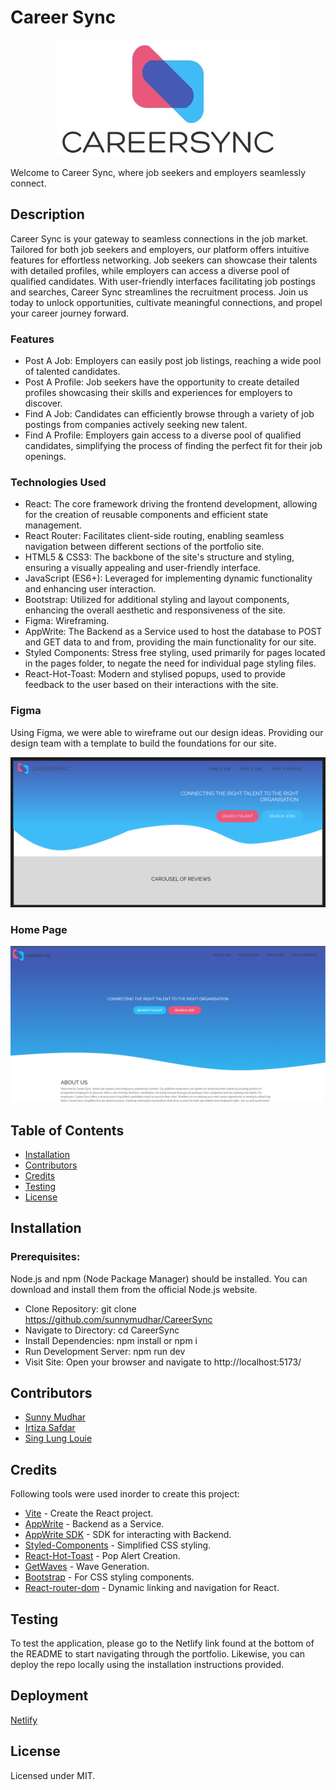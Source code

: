 # Career Sync

<p align="center">
  <img src="src/assets/readme/CareerSync-logo.jpg" alt="Career Sync Logo">
</p>

Welcome to Career Sync, where job seekers and employers seamlessly connect.

  ## Description
  Career Sync is your gateway to seamless connections in the job market. Tailored for both job seekers and employers, our platform offers intuitive features for effortless networking. Job seekers can showcase their talents with detailed profiles, while employers can access a diverse pool of qualified candidates. With user-friendly interfaces facilitating job postings and searches, Career Sync streamlines the recruitment process. Join us today to unlock opportunities, cultivate meaningful connections, and propel your career journey forward.

  ### Features
  * Post A Job: Employers can easily post job listings, reaching a wide pool of talented candidates.
  * Post A Profile: Job seekers have the opportunity to create detailed profiles showcasing their skills and experiences for employers to discover.
  * Find A Job: Candidates can efficiently browse through a variety of job postings from companies actively seeking new talent.
  * Find A Profile: Employers gain access to a diverse pool of qualified candidates, simplifying the process of finding the perfect fit for their job openings.
  
  ### Technologies Used
  * React: The core framework driving the frontend development, allowing for the creation of reusable components and efficient state management.
  * React Router: Facilitates client-side routing, enabling seamless navigation between different sections of the portfolio site.
  * HTML5 & CSS3: The backbone of the site's structure and styling, ensuring a visually appealing and user-friendly interface.
  * JavaScript (ES6+): Leveraged for implementing dynamic functionality and enhancing user interaction.
  * Bootstrap: Utilized for additional styling and layout components, enhancing the overall aesthetic and responsiveness of the site.
  * Figma: Wireframing.
  * AppWrite: The Backend as a Service used to host the database to POST and GET data to and from, providing the main functionality for our site.
  * Styled Components: Stress free styling, used primarily for pages located in the pages folder, to negate the need for individual page styling files.
  * React-Hot-Toast: Modern and stylised popups, used to provide feedback to the user based on their interactions with the site.

  ### Figma
  Using Figma, we were able to wireframe out our design ideas. Providing our design team with a template to build the foundations for our site.

  <p align="center">
  <img src="src/assets/readme/figma-wireframe.png" alt="Figma WireFrame" />
  </p>

  ### Home Page

  <p align="center">
  <img src="src/assets/readme/homepage.png" alt="Home Page" />
  </p>

  ## Table of Contents
  * [Installation](#Installation)
  * [Contributors](#Contributors)
  * [Credits](#Credits)
  * [Testing](#Test)
  * [License](#lLicense)
  
  ## Installation

  ### Prerequisites:
  Node.js and npm (Node Package Manager) should be installed. You can download and install them from the official Node.js website.

  * Clone Repository: git clone https://github.com/sunnymudhar/CareerSync
  * Navigate to Directory: cd CareerSync
  * Install Dependencies: npm install or npm i
  * Run Development Server: npm run dev
  * Visit Site: Open your browser and navigate to http://localhost:5173/
  
  ## Contributors

  * [Sunny Mudhar](https://github.com/sunnymudhar/)
  * [Irtiza Safdar](https://github.com/irtiza-S/)
  * [Sing Lung Louie](https://github.com/Louie888A/)

  ## Credits
  Following tools were used inorder to create this project: 

  * [Vite](https://vitejs.dev/) - Create the React project.
  * [AppWrite](https://appwrite.io/) - Backend as a Service.
  * [AppWrite SDK](https://www.npmjs.com/package/appwrite/) - SDK for interacting with Backend.
  * [Styled-Components](https://www.npmjs.com/package/styled-components/) - Simplified CSS styling.
  * [React-Hot-Toast](https://www.npmjs.com/package/react-hot-toast/) - Pop Alert Creation.
  * [GetWaves](https://getwaves.io/) - Wave Generation.
  * [Bootstrap](https://getbootstrap.com/docs/5.0/getting-started/introduction/) - For CSS styling components.
  * [React-router-dom](https://reactrouter.com/en/main) - Dynamic linking and navigation for React.

  ## Testing
  To test the application, please go to the Netlify link found at the bottom of the README to start navigating through the portfolio. Likewise, you can deploy the repo locally using the installation instructions provided.

  ## Deployment
  [Netlify](https://career-sync.netlify.app/)

  ## License
  Licensed under MIT.


